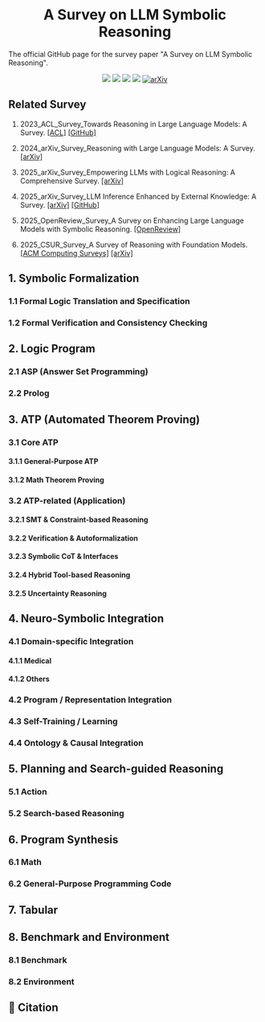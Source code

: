 <div align="center">
    <h1><b>A Survey on LLM Symbolic Reasoning</b></h1>
</div>

The official GitHub page for the survey paper "A Survey on LLM Symbolic Reasoning".


<div align="center">

![](https://img.shields.io/github/stars/jindongli-Ai/LLM-Symbolic-Reasoning-Survey?color=yellow&cacheSeconds=60)
![](https://img.shields.io/github/forks/jindongli-Ai/LLM-Symbolic-Reasoning-Survey?color=lightblue)
![](https://img.shields.io/github/last-commit/jindongli-Ai/LLM-Symbolic-Reasoning-Survey?color=green)
![](https://img.shields.io/badge/PRs-Welcome-blue)
<a href="https://arxiv.org/" target="_blank"><img src="https://img.shields.io/badge/arXiv-xxxx.xxxxx-009688.svg" alt="arXiv"></a>

</div>
 

## Related Survey

1. 2023_ACL_Survey_Towards Reasoning in Large Language Models: A Survey.
[[ACL]](https://aclanthology.org/2023.findings-acl.67/)
[[GitHub]](https://github.com/jeffhj/LM-reasoning)



2. 2024_arXiv_Survey_Reasoning with Large Language Models: A Survey.
[[arXiv]](https://arxiv.org/abs/2407.11511)


3. 2025_arXiv_Survey_Empowering LLMs with Logical Reasoning: A Comprehensive Survey.
[[arXiv]](https://arxiv.org/abs/2502.15652)


4. 2025_arXiv_Survey_LLM Inference Enhanced by External Knowledge: A Survey.
[[arXiv]](https://arxiv.org/abs/2505.24377)
[[GitHub]](https://github.com/MiuLab/KG-Survey)


5. 2025_OpenReview_Survey_A Survey on Enhancing Large Language Models with Symbolic Reasoning.
[[OpenReview]](https://openreview.net/forum?id=exg4ByWdrM)


6. 2025_CSUR_Survey_A Survey of Reasoning with Foundation Models.
[[ACM Computing Surveys]](https://dl.acm.org/doi/full/10.1145/3729218)
[[arXiv]](https://arxiv.org/abs/2312.11562)


## 1. Symbolic Formalization
### 1.1 Formal Logic Translation and Specification
### 1.2 Formal Verification and Consistency Checking

## 2. Logic Program
### 2.1 ASP (Answer Set Programming)
### 2.2 Prolog

## 3. ATP (Automated Theorem Proving)
### 3.1 Core ATP
#### 3.1.1 General-Purpose ATP
#### 3.1.2 Math Theorem Proving
### 3.2 ATP-related (Application)
#### 3.2.1 SMT & Constraint-based Reasoning
#### 3.2.2 Verification & Autoformalization
#### 3.2.3 Symbolic CoT & Interfaces
#### 3.2.4 Hybrid Tool-based Reasoning
#### 3.2.5 Uncertainty Reasoning

## 4. Neuro-Symbolic Integration
### 4.1 Domain-specific Integration
#### 4.1.1 Medical
#### 4.1.2 Others
### 4.2 Program / Representation Integration
### 4.3 Self-Training / Learning
### 4.4 Ontology & Causal Integration

## 5. Planning and Search-guided Reasoning
### 5.1 Action
### 5.2 Search-based Reasoning

## 6. Program Synthesis
### 6.1 Math
### 6.2 General-Purpose Programming Code

## 7. Tabular

## 8. Benchmark and Environment
### 8.1 Benchmark
### 8.2 Environment






## 📖 Citation























